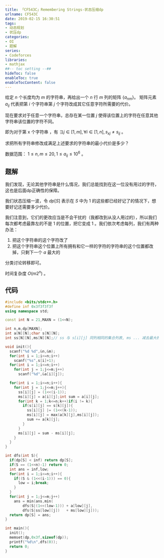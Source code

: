 ```yaml
---
title: 「CF543C」Remembering Strings-状态压缩dp
urlname: CF543C
date: 2019-02-15 16:30:51
tags:
- 动态规划
- 状压dp
categories: 
- OI
- 题解
series:
- Codeforces
libraries:
- mathjax 
##-- toc setting --##
hideToc: false
enableToc: true
enableTocContent: false
---
```


给定 $n$ 个长度均为 $m$ 的字符串，再给出一个 $n$ 行 $m$ 列的矩阵 $\{a _ {nm}\}$。
矩阵元素 $a _ {ij}$ 代表把第 $i$ 个字符串第 $j$ 个字符改成其它任意字符所需要的代价。

现在要求对于任意一个字符串，总存在某一位置 $j$ 使得该位置上的字符在任意其他字符串该位置的字符不同。

即为对于第 x 个字符串 ，有 $\exists j \in [1,m] , \forall i \in [1,n],s _ {xj} \neq s _ {ij}$ 。

求把所有字符串修改成满足上述要求的字符串的最小代价是多少？

数据范围： $1 \le n,m \le 20,1\le a _ {ij} \le 10^6$ 。

<!--more-->

## 题解

我们发现，无论其他字符串是什么情况，我们总能找到在这一位没有用过的字符，这也是后面dp正确性的保障。

我们状态压缩一波，令 $dp[S]$ 表示在 $S$ 中为 $1$ 的这些都已经好记了的情况下，想要好记还需要多少代价。

我们注意到，它们的更改应当是不会干扰的（我都改到从没人用过的），所以我们每次都考虑最靠左的不是 $1$ 的位置，把它变成 $1$ 。我们依次考虑每列，我们有两种办法：

1. 把这个字符串的这个字符改了
2. 把这个字符串这个位置上所有拥有和它一样的字符的字符串的这个位置都改掉，只剩下一个 $a$ 最大的

分类讨论转移即可。

时间复杂度 $O(m 2 ^ n)$ 。

## 代码


```cpp
#include <bits/stdc++.h>
#define inf 0x3f3f3f3f
using namespace std;

const int N = 21,MAXN = (1<<N);

int n,m,dp[MAXN];
int a[N][N];char s[N][N];
int ss[N][N],ms[N][N];// ss 与 s[i][j] 同列相同的集合列表, ms ... 减去最大的 

void init(){
  scanf("%d %d",&n,&m);
  for(int i = 1;i<=n;i++) 
    scanf("%s",s[i]+1);
  for(int i = 1;i<=n;i++)
    for(int j = 1;j<=m;j++)
      scanf("%d",&a[i][j]);

  for(int i = 1;i<=n;i++){
    for(int j = 1;j<=m;j++){
      ss[i][j] = (1<<(i-1));
      ms[i][j] = a[i][j];int sum = a[i][j];
      for(int k = 1;k<=n;k++)if(i != k){
        if(s[i][j] == s[k][j]){
          ss[i][j] |= (1<<(k-1));
          ms[i][j] = max(a[k][j],ms[i][j]);
          sum += a[k][j];
        }
      }
      ms[i][j] = sum - ms[i][j];
    }
  }
}

int dfs(int S){
  if(dp[S] < inf) return dp[S];
  if(S == (1<<n)-1) return 0;
  int ans = inf,low;
  for(int i = 1;i<=n;i++){
    if((S & (1<<(i-1))) == 0){
      low = i;break;
    }
  }
  for(int j = 1;j<=m;j++)
    ans = min(ans,min(
        dfs(S|(1<<(low-1))) + a[low][j],
        dfs(S|ss[low][j])   + ms[low][j]));
  return dp[S] = ans;
}

int main(){
  init();
  memset(dp,0x3f,sizeof(dp));
  printf("%d\n",dfs(0));  
  return 0;
}
```

